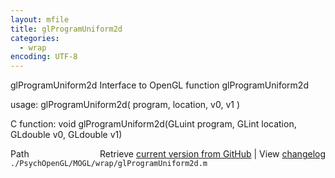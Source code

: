 ```yaml
---
layout: mfile
title: glProgramUniform2d
categories:
  - wrap
encoding: UTF-8
---
```


glProgramUniform2d  Interface to OpenGL function glProgramUniform2d

usage:  glProgramUniform2d\( program, location, v0, v1 \)

C function:  void glProgramUniform2d\(GLuint program, GLint location, GLdouble v0, GLdouble v1\)


<div class="code_header" style="text-align:right;">
  <span style="float:left;">Path&nbsp;&nbsp;</span> <span class="counter">Retrieve <a href=
  "https://raw.github.com/Psychtoolbox-3/Psychtoolbox-3/beta/./PsychOpenGL/MOGL/wrap/glProgramUniform2d.m">current version from GitHub</a> | View <a href=
  "https://github.com/Psychtoolbox-3/Psychtoolbox-3/commits/beta/./PsychOpenGL/MOGL/wrap/glProgramUniform2d.m">changelog</a></span>
</div>
<div class="code">
  <code>./PsychOpenGL/MOGL/wrap/glProgramUniform2d.m</code>
</div>
